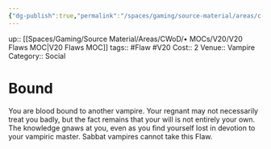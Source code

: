 ```yaml
---
{"dg-publish":true,"permalink":"/spaces/gaming/source-material/areas/c-wo-d/genre/vampire/v20/merits-and-flaws/bound/","dgHomeLink":true,"dgPassFrontmatter":true}
---
```


up:: [[Spaces/Gaming/Source Material/Areas/CWoD/• MOCs/V20/V20 Flaws MOC|V20 Flaws MOC]]
tags:: #Flaw #V20 
Cost:: 2
Venue:: Vampire
Category:: Social

# Bound
You are blood bound to another vampire. Your regnant
may not necessarily treat you badly, but the fact
remains that your will is not entirely your own. The
knowledge gnaws at you, even as you find yourself lost
in devotion to your vampiric master. Sabbat vampires
cannot take this Flaw.